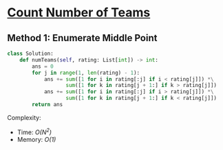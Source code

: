 # [Count Number of Teams](https://leetcode.com/problems/count-number-of-teams/)

## Method 1: Enumerate Middle Point

```python
class Solution:
    def numTeams(self, rating: List[int]) -> int:
        ans = 0
        for j in range(1, len(rating) - 1):
            ans += sum([1 for i in rating[:j] if i < rating[j]]) *\
                   sum([1 for k in rating[j + 1:] if k > rating[j]])
            ans += sum([1 for i in rating[:j] if i > rating[j]]) *\
                   sum([1 for k in rating[j + 1:] if k < rating[j]])
        return ans
```

Complexity:
* Time: *O(N<sup>2</sup>)*
* Memory: *O(1)*